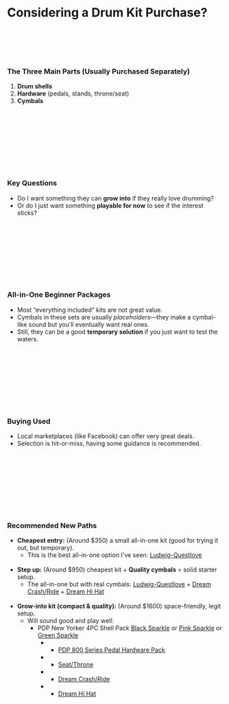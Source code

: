 # Considering a Drum Kit Purchase?
<br><br><br><br>

### The Three Main Parts (Usually Purchased Separately)

1. **Drum shells**  
2. **Hardware** (pedals, stands, throne/seat)  
3. **Cymbals**  

 


<br><br><br><br><br><br><br><br>

### Key Questions

- Do I want something they can **grow into** if they really love drumming?  
- Or do I just want something **playable for now** to see if the interest sticks?  

<br><br><br><br><br><br><br><br>

### All-in-One Beginner Packages

- Most “everything included” kits are not great value.  
- Cymbals in these sets are usually *placeholders*—they make a cymbal-like sound but you’ll eventually want real ones.  
- Still, they can be a good **temporary solution** if you just want to test the waters.  

<br><br><br><br><br><br><br><br>

### Buying Used

- Local marketplaces (like Facebook) can offer very great deals.  
- Selection is hit-or-miss, having some guidance is recommended.

<br><br><br><br><br><br><br><br>

### Recommended New Paths
- **Cheapest entry:** (Around $350) a small all-in-one kit (good for trying it out, but temporary).  
  - This is the best all-in-one option I've seen: [Ludwig-Questlove](https://a.co/d/as3NZBy)
<br><br>
- **Step up:** (Around $950) cheapest kit + **Quality cymbals** = solid starter setup.  
  - The all-in-one but with real cymbals: [Ludwig-Questlove](https://a.co/d/as3NZBy) + [Dream Crash/Ride](https://a.co/d/74wCcVR) + [Dream Hi Hat](https://a.co/d/6U7LlzQ)
<br><br>
- **Grow-into kit (compact & quality):** (Around $1600) space-friendly, legit setup.  
  - Will sound good and play well: 
    - PDP New Yorker 4PC Shell Pack [Black Sparkle](https://www.sweetwater.com/store/detail/PDNY1604BO--pdp-new-yorker-4-piece-shell-pack-black-onyx-sparkle) or [Pink Sparkle](https://www.sweetwater.com/store/detail/PDNY1604PR--pdp-new-yorker-4-piece-shell-pack-pale-rose-sparkle) or [Green Sparkle](https://www.sweetwater.com/store/detail/PDNY1604EL--pdp-new-yorker-4-piece-shell-pack-electric-green-sparkle) 
        - + [PDP 800 Series Pedal Hardware Pack](https://a.co/d/hhCd1cz) 
        - + [Seat/Throne](https://a.co/d/0EFhQnq) 
        - + [Dream Crash/Ride](https://a.co/d/74wCcVR) 
        - + [Dream Hi Hat](https://a.co/d/6U7LlzQ)
